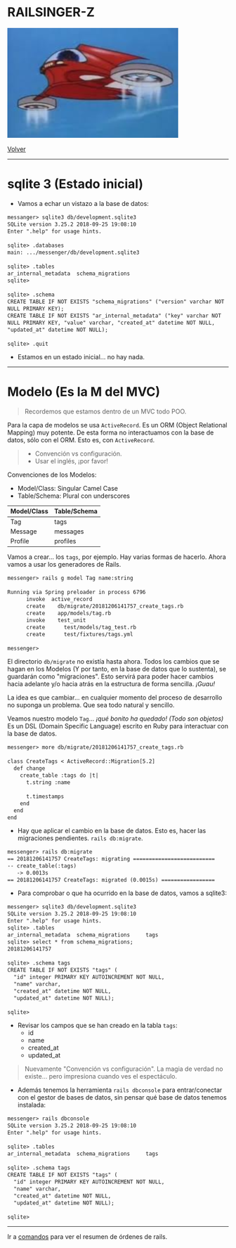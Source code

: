 
# RAILSINGER-Z

![](images/nave.png)

[Volver](README.md)

---

# sqlite 3 (Estado inicial)

* Vamos a echar un vistazo a la base de datos:
```
messanger> sqlite3 db/development.sqlite3
SQLite version 3.25.2 2018-09-25 19:08:10
Enter ".help" for usage hints.

sqlite> .databases
main: .../messenger/db/development.sqlite3

sqlite> .tables
ar_internal_metadata  schema_migrations   
sqlite>

sqlite> .schema
CREATE TABLE IF NOT EXISTS "schema_migrations" ("version" varchar NOT NULL PRIMARY KEY);
CREATE TABLE IF NOT EXISTS "ar_internal_metadata" ("key" varchar NOT NULL PRIMARY KEY, "value" varchar, "created_at" datetime NOT NULL, "updated_at" datetime NOT NULL);

sqlite> .quit
```

* Estamos en un estado inicial... no hay nada.

---

# Modelo (Es la M del MVC)

> Recordemos que estamos dentro de un MVC todo POO.

Para la capa de modelos se usa `ActiveRecord`.
Es un ORM (Object Relational Mapping) muy potente.
De esta forma no interactuamos con la base de datos, sólo con el ORM. Esto es, con `ActiveRecord`.

> * Convención vs configuración.
> * Usar el inglés, ¡por favor!

Convenciones de los Modelos:
* Model/Class: Singular Camel Case
* Table/Schema: Plural con underscores

| Model/Class | Table/Schema |
| ----------- | ------------ |
| Tag         | tags         |
| Message     | messages     |
| Profile     | profiles     |

Vamos a crear... los `tags`, por ejemplo. Hay varias formas de hacerlo.
Ahora vamos a usar los generadores de Rails.

```
messenger> rails g model Tag name:string

Running via Spring preloader in process 6796
      invoke  active_record
      create    db/migrate/20181206141757_create_tags.rb
      create    app/models/tag.rb
      invoke    test_unit
      create      test/models/tag_test.rb
      create      test/fixtures/tags.yml

messenger>
```

El directorio `db/migrate` no existía hasta ahora. Todos los cambios que se hagan en los Modelos (Y por tanto, en la base de datos que lo sustenta), se guardarán como "migraciones". Esto servirá para poder hacer cambios hacia adelante y/o hacia atrás en la estructura de forma sencilla. _¡Guau!_

La idea es que cambiar... en cualquier momento del proceso de desarrollo no suponga un problema. Que sea todo natural y sencillo.

Veamos nuestro modelo `Tag`... _¡qué bonito ha quedado! (Todo son objetos)_
Es un DSL (Domain Specific Language) escrito en Ruby para interactuar con la base de datos.

```
messenger> more db/migrate/20181206141757_create_tags.rb

class CreateTags < ActiveRecord::Migration[5.2]
  def change
    create_table :tags do |t|
      t.string :name

      t.timestamps
    end
  end
end
```

* Hay que aplicar el cambio en la base de datos. Esto es, hacer las migraciones pendientes. `rails db:migrate`.

```
messenger> rails db:migrate
== 20181206141757 CreateTags: migrating ==========================
-- create_table(:tags)
   -> 0.0013s
== 20181206141757 CreateTags: migrated (0.0015s) =================
```

* Para comprobar o que ha ocurrido en la base de datos, vamos a sqlite3:
```
messenger> sqlite3 db/development.sqlite3
SQLite version 3.25.2 2018-09-25 19:08:10
Enter ".help" for usage hints.
sqlite> .tables
ar_internal_metadata  schema_migrations     tags                
sqlite> select * from schema_migrations;
20181206141757

sqlite> .schema tags
CREATE TABLE IF NOT EXISTS "tags" (
  "id" integer PRIMARY KEY AUTOINCREMENT NOT NULL,
  "name" varchar,
  "created_at" datetime NOT NULL,
  "updated_at" datetime NOT NULL);

sqlite>
```

* Revisar los campos que se han creado en la tabla `tags`:
    * id
    * name
    * created_at
    * updated_at

> Nuevamente "Convención vs configuración". La magia de verdad no existe... pero impresiona cuando ves el espectáculo.

* Además tenemos la herramienta `rails dbconsole` para entrar/conectar con el gestor de bases de datos, sin pensar qué base de datos tenemos instalada:

```
messenger> rails dbconsole
SQLite version 3.25.2 2018-09-25 19:08:10
Enter ".help" for usage hints.

sqlite> .tables
ar_internal_metadata  schema_migrations     tags                

sqlite> .schema tags
CREATE TABLE IF NOT EXISTS "tags" (
  "id" integer PRIMARY KEY AUTOINCREMENT NOT NULL,
  "name" varchar,
  "created_at" datetime NOT NULL,
  "updated_at" datetime NOT NULL);
  
sqlite>
```

---

Ir a [comandos](99-commands.md) para ver el resumen de órdenes de rails.

